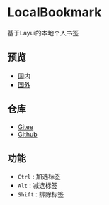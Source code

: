 # LocalBookmark

基于Layui的本地个人书签



## 预览

- [国内](http://zhmhbest.gitee.io/localbookmark/)
- [国外](https://zhmhbest.github.io/LocalBookmark/)

## 仓库

- [Gitee](https://gitee.com/zhmhbest/LocalBookmark)
- [Github](https://github.com/zhmhbest/LocalBookmark)

## 功能

- `Ctrl` : 加选标签
- `Alt` : 减选标签
- `Shift` : 排除标签